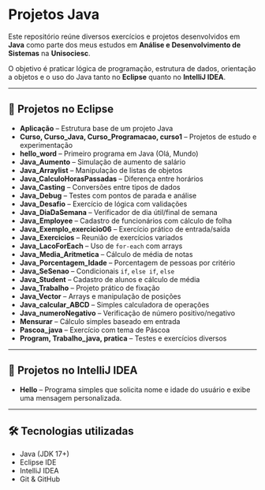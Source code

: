 # Projetos Java

Este repositório reúne diversos exercícios e projetos desenvolvidos em **Java** como parte dos meus estudos em **Análise e Desenvolvimento de Sistemas** na **Unisociesc**.

O objetivo é praticar lógica de programação, estrutura de dados, orientação a objetos e o uso do Java tanto no **Eclipse** quanto no **IntelliJ IDEA**.

---

## 📁 Projetos no Eclipse

- **Aplicação** – Estrutura base de um projeto Java
- **Curso, Curso_Java, Curso_Programacao, curso1** – Projetos de estudo e experimentação
- **hello_word** – Primeiro programa em Java (Olá, Mundo)
- **Java_Aumento** – Simulação de aumento de salário
- **Java_Arraylist** – Manipulação de listas de objetos
- **Java_CalculoHorasPassadas** – Diferença entre horários
- **Java_Casting** – Conversões entre tipos de dados
- **Java_Debug** – Testes com pontos de parada e análise
- **Java_Desafio** – Exercício de lógica com validações
- **Java_DiaDaSemana** – Verificador de dia útil/final de semana
- **Java_Employee** – Cadastro de funcionários com cálculo de folha
- **Java_Exemplo_exercicio06** – Exercício prático de entrada/saída
- **Java_Exercicios** – Reunião de exercícios variados
- **Java_LacoForEach** – Uso de `for-each` com arrays
- **Java_Media_Aritmetica** – Cálculo de média de notas
- **Java_Porcentagem_Idade** – Porcentagem de pessoas por critério
- **Java_SeSenao** – Condicionais `if`, `else if`, `else`
- **Java_Student** – Cadastro de alunos e cálculo de média
- **Java_Trabalho** – Projeto prático de fixação
- **Java_Vector** – Arrays e manipulação de posições
- **Java_calcular_ABCD** – Simples calculadora de operações
- **Java_numeroNegativo** – Verificação de número positivo/negativo
- **Mensurar** – Cálculo simples baseado em entrada
- **Pascoa_java** – Exercício com tema de Páscoa
- **Program, Trabalho_java, pratica** – Testes e exercícios diversos

---

## 📁 Projetos no IntelliJ IDEA

- **Hello** – Programa simples que solicita nome e idade do usuário e exibe uma mensagem personalizada.

---

## 🛠 Tecnologias utilizadas

- Java (JDK 17+)
- Eclipse IDE
- IntelliJ IDEA
- Git & GitHub
